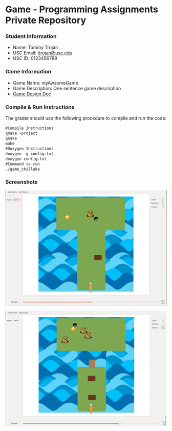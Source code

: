# Game - Programming Assignments Private Repository
### Student Information
  + Name: Tommy Trojan
  + USC Email: ttrojan@usc.edu
  + USC ID: 0123456789

### Game Information
  + Game Name: myAwsomeGame
  + Game Description: One sentence game description
  + [Game Design Doc](GameDesignDoc.md)


### Compile & Run Instructions
The grader should use the following procedure to compile and run the code:
```shell
#Compile Instructions
qmake -project
qmake
make
#Doxygen Instructions
doxygen -g config.txt
doxygen config.txt
#Command to run
./game_chillaka
```

### Screenshots

![ttrojan](images/layout.png "Hole 1")

![ttrojan](images/screenshot.png "Hole 3")

